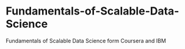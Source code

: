 # Fundamentals-of-Scalable-Data-Science
Fundamentals of Scalable Data Science form Coursera and IBM

